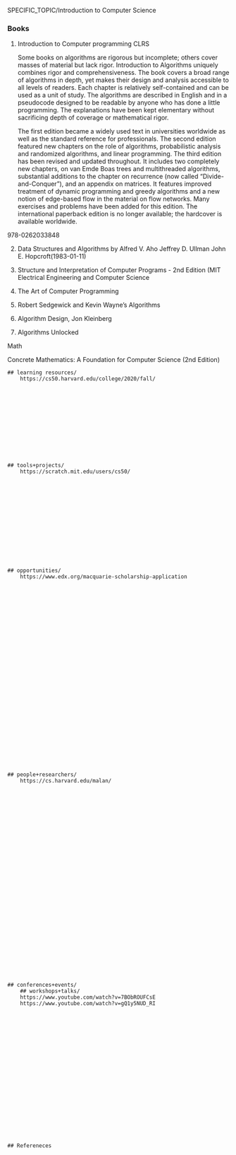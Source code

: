 SPECIFIC_TOPIC/Introduction to Computer Science


### Books

1. Introduction to Computer programming CLRS

    Some books on algorithms are rigorous but incomplete; others cover masses of material but lack rigor. Introduction to Algorithms uniquely combines rigor and comprehensiveness. The book covers a broad range of algorithms in depth, yet makes their design and analysis accessible to all levels of readers. Each chapter is relatively self-contained and can be used as a unit of study. The algorithms are described in English and in a pseudocode designed to be readable by anyone who has done a little programming. The explanations have been kept elementary without sacrificing depth of coverage or mathematical rigor.

    The first edition became a widely used text in universities worldwide as well as the standard reference for professionals. The second edition featured new chapters on the role of algorithms, probabilistic analysis and randomized algorithms, and linear programming. The third edition has been revised and updated throughout. It includes two completely new chapters, on van Emde Boas trees and multithreaded algorithms, substantial additions to the chapter on recurrence (now called “Divide-and-Conquer”), and an appendix on matrices. It features improved treatment of dynamic programming and greedy algorithms and a new notion of edge-based flow in the material on flow networks. Many exercises and problems have been added for this edition. The international paperback edition is no longer available; the hardcover is available worldwide. 


978-0262033848 





2. Data Structures and Algorithms by Alfred V. Aho Jeffrey D. Ullman John E. Hopcroft(1983-01-11) 
3. Structure and Interpretation of Computer Programs - 2nd Edition (MIT Electrical Engineering and Computer Science 
4. The Art of Computer Programming
5. Robert Sedgewick and Kevin Wayne’s Algorithms 
6. Algorithm Design, Jon Kleinberg
 





5.  Algorithms Unlocked  

Math 

Concrete Mathematics: A Foundation for Computer Science (2nd Edition) 




































































    ## learning resources/
        https://cs50.harvard.edu/college/2020/fall/

    
    
    
    
    
    
    
    
    
    
    
    
    ## tools+projects/
        https://scratch.mit.edu/users/cs50/
        
    
    
    
    
    
    
    
    
    
    
    
    
    
    
    ## opportunities/
        https://www.edx.org/macquarie-scholarship-application

    
    
    
    
    
    
    
    
    
    
    
    
    
    
    
    
    
    
    
    
    
    
    
    
    
    
    
    
    
    
    ## people+researchers/
        https://cs.harvard.edu/malan/

    
    
    
    
    
    
    
    
    
    
    
    
    
    
    
    
    
    
    
    
    
    
    
    
    
    
    
    
    
    
    
    ## conferences+events/
        ## workshops+talks/ 
        https://www.youtube.com/watch?v=7BObROUFCsE
        https://www.youtube.com/watch?v=gQ1y5NUD_RI
















    
    
    
    
    
    
    ## Refereneces 
     